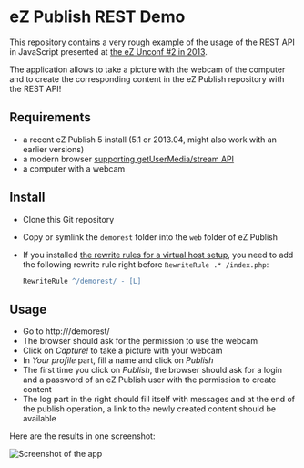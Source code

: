 # eZ Publish REST Demo

This repository contains a very rough example of the usage of the REST API in
JavaScript presented at [the eZ Unconf #2 in
2013](http://share.ez.no/blogs/ez/ez-unconference-2-look-back-at-the-event-slides-and-pics).

The application allows to take a picture with the webcam of the computer and to
create the corresponding content in the eZ Publish repository with the REST API!

## Requirements

  * a recent eZ Publish 5 install (5.1 or 2013.04, might also work with an earlier
    versions)
  * a modern browser [supporting getUserMedia/stream
    API](http://caniuse.com/stream)
  * a computer with a webcam

## Install

  * Clone this Git repository
  * Copy or symlink the `demorest` folder into the `web` folder of eZ Publish
  * If you installed [the rewrite rules for a virtual host
    setup](https://confluence.ez.no/display/EZP51/Virtual+host+setup), you need
    to add the following rewrite rule right before `RewriteRule .* /index.php`:

    ```apache
    RewriteRule ^/demorest/ - [L]
    ```

## Usage

  * Go to http://<ezpublish-url>/demorest/
  * The browser should ask for the permission to use the webcam
  * Click on *Capture!* to take a picture with your webcam
  * In *Your profile* part, fill a name and click on *Publish*
  * The first time you click on *Publish*, the browser should ask for a login
    and a password of an eZ Publish user with the permission to create content
  * The log part in the right should fill itself with messages and at the end of
    the publish operation, a link to the newly created content should be
    available

Here are the results in one screenshot:

![Screenshot of the app](https://github.com/ezunconference/eZunConf2013-REST-API-demo/raw/master/screenshot.png)
